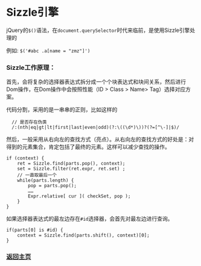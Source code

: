 # Sizzle引擎

jQuery的`$()`语法，在`document.querySelector`时代来临前，是使用Sizzle引擎处理的

例如: `$('#abc .a[name = "zmz"]')`

### Sizzle工作原理：

首先，会将复杂的选择器表达式拆分成一个个块表达式和块间关系，然后进行Dom操作，在Dom操作中会按照性能（ID > Class > Name> Tag）选择对应方案。

代码分割，采用的是一串串的正则，比如这样的
```
  // 是否存在伪类
  /:(nth|eq|gt|lt|first|last|even|odd)(?:\((\d*)\))?(?=[^\-]|$)/
```

然后，一般采用从右向左的查找方式（亮点）。从右向左的查找方式的好处是：对得到的元素集合，肯定包括了最终的元素。这样可以减少查找的操作。
```
if (context) {
    ret = Sizzle.find(parts.pop(), context);
    set = Sizzle.filter(ret.expr, ret.set) ;
    // 一直取最后一个
    while(parts.length) {
        pop = parts.pop();
        ……
        Expr.relative[ cur ]( checkSet, pop );
    }
}
```


如果选择器表达式的最左边存在`#id`选择器，会首先对最左边进行查询。
```
if(parts[0] is #id) {
    context = Sizzle.find(parts.shift(), context)[0];
}
```

### [返回主页](/README.md)